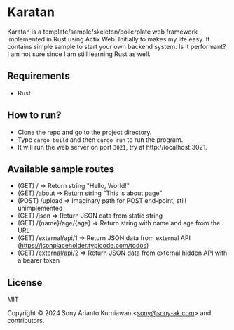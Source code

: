 # Karatan

Karatan is a template/sample/skeleton/boilerplate web framework implemented in Rust using Actix Web. Initially to makes my life easy. It contains simple sample to start your own backend system. Is it performant? I am not sure since I am still learning Rust as well.

## Requirements

- Rust

## How to run?

- Clone the repo and go to the project directory.
- Type `cargo build` and then `cargo run` to run the program.
- It  will run the web server on port `3021`, try at http://localhost:3021.

## Available sample routes

- (GET) / => Return string "Hello, World!"
- (GET) /about => Return string "This is about page"
- (POST) /upload => Imaginary path for POST end-point, still unimplemented
- (GET) /json => Return JSON data from static string
- (GET) /{name}/age/{age} => Return string with name and age from the URL
- (GET) /external/api/1 => Return JSON data from external API (https://jsonplaceholder.typicode.com/todos)
- (GET) /external/api/2 => Return JSON data from external hidden API with a bearer token

## License

MIT

Copyright &copy; 2024 Sony Arianto Kurniawan <<sony@sony-ak.com>> and contributors.
